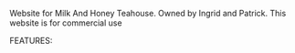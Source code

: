 Website for Milk And Honey Teahouse. Owned by Ingrid and Patrick. This website is for commercial use



FEATURES:
